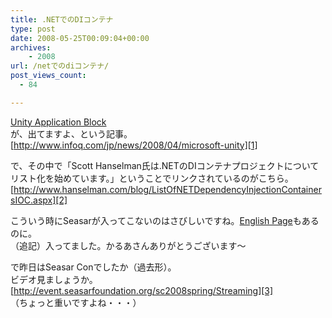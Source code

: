 ```yaml
---
title: .NETでのDIコンテナ
type: post
date: 2008-05-25T00:09:04+00:00
archives:
    - 2008
url: /netでのdiコンテナ/
post_views_count:
  - 84

---
```

<a href="http://www.microsoft.com/downloads/details.aspx?FamilyId=6A9E363C-8E0A-48D3-BBE4-C2F36423E2DF&displaylang=en" target="_blank">Unity Application Block</a>  
が、出てますよ、という記事。  
[http://www.infoq.com/jp/news/2008/04/microsoft-unity][1]

で、その中で「Scott Hanselman氏は.NETのDIコンテナプロジェクトについてリスト化を始めています。」ということでリンクされているのがこちら。  
[http://www.hanselman.com/blog/ListOfNETDependencyInjectionContainersIOC.aspx][2]

こういう時にSeasarが入ってこないのはさびしいですね。<a href="http://s2container.net.seasar.org/en/index.html" target="_blank">English Page</a>もあるのに。  
（追記）入ってました。かるあさんありがとうございます～

で昨日はSeasar Conでしたか（過去形）。  
ビデオ見ましょうか。  
[http://event.seasarfoundation.org/sc2008spring/Streaming][3]  
（ちょっと重いですよね・・・）

 [1]: http://www.infoq.com/jp/news/2008/04/microsoft-unity "http://www.infoq.com/jp/news/2008/04/microsoft-unity"
 [2]: http://www.hanselman.com/blog/ListOfNETDependencyInjectionContainersIOC.aspx "http://www.hanselman.com/blog/ListOfNETDependencyInjectionContainersIOC.aspx"
 [3]: http://event.seasarfoundation.org/sc2008spring/Streaming "http://event.seasarfoundation.org/sc2008spring/Streaming"
